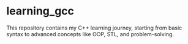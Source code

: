 # learning_gcc
This repository contains my C++ learning journey, starting from basic syntax to advanced concepts like OOP, STL, and problem-solving.
